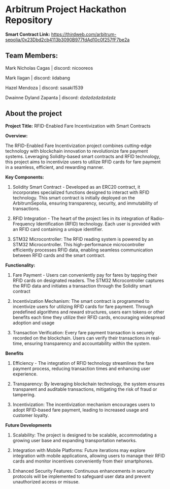 # Arbitrum Project Hackathon Repository

**Smart Contract Link:** https://thirdweb.com/arbitrum-sepolia/0x23Dbd2cb4113b3090B977fdAd10c0f257fF7be2a

## Team Members:
Mark Nicholas Cagas | discord: nicooreos

Mark Ilagan | discord: iidabang

Hazel Mendoza | discord: sasaki1539

Dwainne Dyland Zapanta | discord: dzdzdzdzdzdzdz

## About the project

**Project Title:** RFID-Enabled Fare Incentivization with Smart Contracts

**Overview:**

The RFID-Enabled Fare Incentivization project combines cutting-edge technology with blockchain innovation to revolutionize fare payment systems. Leveraging Solidity-based smart contracts and RFID technology, this project aims to incentivize users to utilize RFID cards for fare payment in a seamless, efficient, and rewarding manner.


**Key Components:**
1. Solidity Smart Contract - Developed as an ERC20 contract, it incorporates specialized functions designed to interact with RFID technology. This smart contract is initially deployed on the ArbitrumSepolia, ensuring transparency, security, and immutability of transactions.

2. RFID Integration -  The heart of the project lies in its integration of Radio-Frequency Identification (RFID) technology. Each user is provided with an RFID card containing a unique identifier.

3. STM32 Microcontroller: The RFID reading system is powered by an STM32 Microcontroller. This high-performance microcontroller efficiently processes RFID data, enabling seamless communication between RFID cards and the smart contract.

**Functionality:**
1. Fare Payment - Users can conveniently pay for fares by tapping their RFID cards on designated readers. The STM32 Microcontroller captures the RFID data and initiates a transaction through the Solidity smart contract

2. Incentivization Mechanism: The smart contract is programmed to incentivize users for utilizing RFID cards for fare payment. Through predefined algorithms and reward structures, users earn tokens or other benefits each time they utilize their RFID cards, encouraging widespread adoption and usage

3. Transaction Verification: Every fare payment transaction is securely recorded on the blockchain. Users can verify their transactions in real-time, ensuring transparency and accountability within the system.

**Benefits**
1. Efficiency - The integration of RFID technology streamlines the fare payment process, reducing transaction times and enhancing user experience.

2. Transparency: By leveraging blockchain technology, the system ensures transparent and auditable transactions, mitigating the risk of fraud or tampering.

3. Incentivization: The incentivization mechanism encourages users to adopt RFID-based fare payment, leading to increased usage and customer loyalty.

**Future Developments**

1. Scalability: The project is designed to be scalable, accommodating a growing user base and expanding transportation networks.

2. Integration with Mobile Platforms: Future iterations may explore integration with mobile applications, allowing users to manage their RFID cards and monitor incentives conveniently from their smartphones.

3. Enhanced Security Features: Continuous enhancements in security protocols will be implemented to safeguard user data and prevent unauthorized access or misuse.
